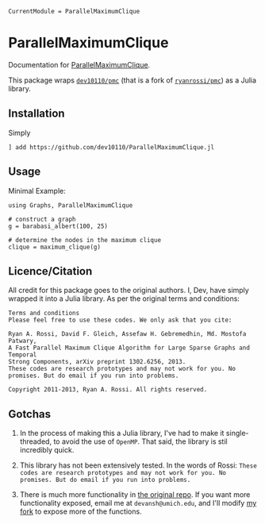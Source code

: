 ```@meta
CurrentModule = ParallelMaximumClique
```

# ParallelMaximumClique

Documentation for [ParallelMaximumClique](https://github.com/dev10110/ParallelMaximumClique.jl).

This package wraps [`dev10110/pmc`](https://github.com/dev10110/pmc) (that is a fork of [`ryanrossi/pmc`](https://github.com/ryanrossi/pmc)) as a Julia library.

## Installation

Simply 
```
] add https://github.com/dev10110/ParallelMaximumClique.jl
```

## Usage

Minimal Example:
```
using Graphs, ParallelMaximumClique

# construct a graph
g = barabasi_albert(100, 25)

# determine the nodes in the maximum clique
clique = maximum_clique(g)
```

## Licence/Citation
All credit for this package goes to the original authors. I, Dev, have simply wrapped it into a Julia library.  As per the original terms and conditions:

```
Terms and conditions
Please feel free to use these codes. We only ask that you cite:

Ryan A. Rossi, David F. Gleich, Assefaw H. Gebremedhin, Md. Mostofa Patwary,  
A Fast Parallel Maximum Clique Algorithm for Large Sparse Graphs and Temporal  
Strong Components, arXiv preprint 1302.6256, 2013.  
These codes are research prototypes and may not work for you. No promises. But do email if you run into problems.

Copyright 2011-2013, Ryan A. Rossi. All rights reserved.
```

## Gotchas

1. In the process of making this a Julia library, I've had to make it single-threaded, to avoid the use of `OpenMP`. That said, the library is stil incredibly quick. 

2. This library has not been extensively tested. In the words of Rossi: `These codes are research prototypes and may not work for you. No promises. But do email if you run into problems.`

3. There is much more functionality in [the original repo](https://github.com/ryanrossi/pmc). If you want more functionality exposed, email me at `devansh@umich.edu`, and I'll modify [my fork](https://github.com/dev10110/pmc) to expose more of the functions. 

